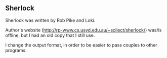 

## Sherlock

Sherlock was written by Rob Pike and Loki.

Author's website (http://rp-www.cs.usyd.edu.au/~scilect/sherlock/) was/is offline, but I had an old copy that I still use.

I change the output format, in order to be easier to pass couples to other programs.
